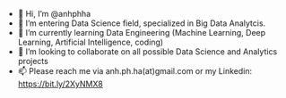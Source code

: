 - 👋 Hi, I’m @anhphha
- 👀 I’m entering Data Science field, specialized in Big Data Analytcis.
- 🌱 I’m currently learning Data Engineering (Machine Learning, Deep Learning, Artificial Intelligence, coding)
- 💞️ I’m looking to collaborate on all possible Data Science and Analytics projects
- 📫 Please reach me via anh.ph.ha(at)gmail.com or my Linkedin: https://bit.ly/2XyNMX8


<!---
anhphha/anhphha is a ✨ special ✨ repository because its `README.md` (this file) appears on your GitHub profile.
You can click the Preview link to take a look at your changes.
--->
